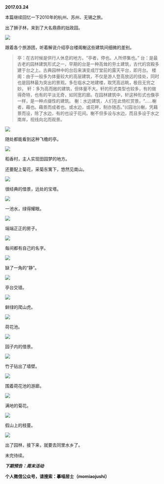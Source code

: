 
          
            
**2017.03.24**

本篇继续回忆一下2010年的杭州、苏州、无锡之旅。

出了狮子林，来到了大名鼎鼎的拙政园。




![](//upload-images.jianshu.io/upload_images/51001-ebdfffb766658ec0.jpg)




跟着各个旅游团，听着解说介绍亭台楼阁榭这些建筑间细微的差别。
>亭：在古时候是供行人休息的地方。“亭者，停也。人所停集也。”
台：是最古老的园林建筑形式之一，早期的台是一种高耸的夯土建筑，古代的宫殿多建于台之上。古典园林中的台后来演变成厅堂前的露天平台，即月台。
楼阁：由于一般多为体量较大的高层建筑，不仅是游人登高放远的佳处，同时也是园林最为突出的景观。多在临水之地建楼，取凭高远眺，极目无穷之妙。
轩：多为高而敞的建筑，但体量不大。轩的形式类型也较多，有的做得奇特，也有的平淡无奇，如同宽的廊。在园林建筑中，轩这种形式也像亭一样，是一种点缀性的建筑。
榭：水边建筑，人们在此倚栏赏景。“……榭者，藉也。藉景而成者也。或水边，或花畔，制亦随态。”(《园冶》)榭，凭藉景而设，除了水边，有的也设于花间。榭不但多设与水边，而且多设于水之南岸，视线向北而观景。





![](//upload-images.jianshu.io/upload_images/51001-6f7815f482acd811.jpg)




随处都能看到这种飞檐的亭。




![](//upload-images.jianshu.io/upload_images/51001-2e41ef88ac53d8ca.jpg)




稻香村，主人实现田园梦的地方。

还要配上菊花，采菊东篱下，悠然见南山。




![](//upload-images.jianshu.io/upload_images/51001-ca2a0cfbccdae0ea.jpg)




很经典的借景，远处的宝塔。




![](//upload-images.jianshu.io/upload_images/51001-045d6fee514fcf55.jpg)




一池水，绿得耀眼。




![](//upload-images.jianshu.io/upload_images/51001-55af409fa0470ac0.jpg)




端端正正的房子。




![](//upload-images.jianshu.io/upload_images/51001-3d7429eab1584abd.jpg)




每间都有自己的名字。




![](//upload-images.jianshu.io/upload_images/51001-d8f4e2f3f74ce4c0.jpg)




缺了一角的“静”。




![](//upload-images.jianshu.io/upload_images/51001-9f27c176171c4e52.jpg)




亭台交错。




![](//upload-images.jianshu.io/upload_images/51001-9a83571323ed7a6c.jpg)




鲜绿的爬山虎。




![](//upload-images.jianshu.io/upload_images/51001-85377248ea391a14.jpg)




荷花池。




![](//upload-images.jianshu.io/upload_images/51001-4ba63932ec87627f.jpg)




园子内的借景。




![](//upload-images.jianshu.io/upload_images/51001-4f0ceac5038972ed.jpg)




竹子钻出了墙壁。




![](//upload-images.jianshu.io/upload_images/51001-6825a15b7d2ced33.jpg)




围着荷花池的游廊。




![](//upload-images.jianshu.io/upload_images/51001-0a42da0c0109c7c5.jpg)




满地的菊花。




![](//upload-images.jianshu.io/upload_images/51001-60595aa8c8793fc2.jpg)




假山上的枝蔓。




![](//upload-images.jianshu.io/upload_images/51001-788866ed632be922.jpg)




出了园林，接下来，就要去同里水乡了。

未完待续。


***下期预告：周末活动***


**个人微信公众号，请搜索：摹喵居士（momiaojushi）**

          
        